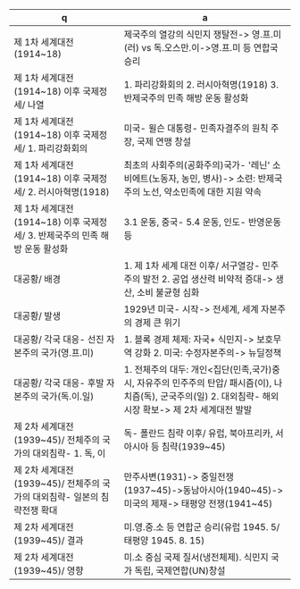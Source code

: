 q | a
---|---
제 1차 세계대전(1914~18)		| 제국주의 열강의 식민지 쟁탈전-> 영.프.미(러) vs 독.오스만.이->영.프.미 등 연합국 승리
제 1차 세계대전(1914~18) 이후 국제정세/ 나열		| 1. 파리강화회의 2. 러시아혁명(1918) 3. 반제국주의 민족 해방 운동 활성화
제 1차 세계대전(1914~18) 이후 국제정세/ 1. 파리강화회의		| 미국- 윌슨 대통령- 민족자결주의 원칙 주장, 국제 연맹 창설
제 1차 세계대전(1914~18) 이후 국제정세/ 2. 러시아혁명(1918)		| 최초의 사회주의(공화주의)국가- '레닌' 소비에트(노동자, 농민, 병사)-> 소련: 반제국주의 노선, 약소민족에 대한 지원 약속
제 1차 세계대전(1914~18) 이후 국제정세/ 3. 반제국주의 민족 해방 운동 활성화		| 3.1 운동, 중국- 5.4 운동, 인도- 반영운동 등
대공황/ 배경		| 1. 제 1차 세계 대전 이후/ 서구열강- 민주주의 발전 2. 공업 생산력 비약적 증대-> 생산, 소비 불균형 심화
대공황/ 발생		| 1929년 미국- 시작-> 전세계, 세계 자본주의 경제 큰 위기
대공황/ 각국 대응- 선진 자본주의 국가(영.프.미)		| 1. 블록 경제 체제: 자국+ 식민지-> 보호무역 강화 2. 미국: 수정자본주의-> 뉴딜정책
대공황/ 각국 대응- 후발 자본주의 국가(독.이.일)		| 1. 전체주의 대두: 개인<집단(민족,국가)중시, 자유주의 민주주의 탄압/ 패시즘(이), 나치즘(독), 군국주의(일) 2. 대외침략- 해외시장 확보-> 제 2차 세계대전 발발
제 2차 세계대전(1939~45)/ 전체주의 국가의 대외침략- 1. 독, 이		| 독- 폴란드 침략 이후/ 유럽, 북아프리카, 서아시아 등 침략(1939~45)
제 2차 세계대전(1939~45)/ 전체주의 국가의 대외침략- 일본의 침략전쟁 확대		| 만주사변(1931)-> 중일전쟁(1937~45)->동남아시아(1940~45)-> 미국의 제재-> 태평양 전쟁(1941~45)
제 2차 세계대전(1939~45)/ 결과		| 미.영.중.소 등 연합군 승리(유럽 1945. 5/ 태평양 1945. 8. 15)
제 2차 세계대전(1939~45)/ 영향		| 미.소 중심 국제 질서(냉전체제). 식민지 국가 독립, 국제연합(UN)창설